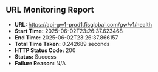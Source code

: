 ## URL Monitoring Report

- **URL:** https://api-gw1-prod1.fisglobal.com/gw/v1/health
- **Start Time:** 2025-06-02T23:26:37.623468
- **End Time:** 2025-06-02T23:26:37.866157
- **Total Time Taken:** 0.242689 seconds
- **HTTP Status Code:** 200
- **Status:** Success
- **Failure Reason:** N/A
